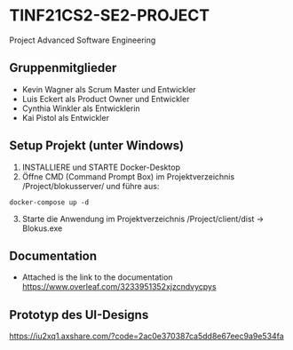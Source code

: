 # TINF21CS2-SE2-PROJECT
Project Advanced Software Engineering

## Gruppenmitglieder
- Kevin Wagner als Scrum Master und Entwickler
- Luis Eckert als Product Owner und Entwickler
- Cynthia Winkler als Entwicklerin
- Kai Pistol als Entwickler

## Setup Projekt (unter Windows)
1. INSTALLIERE und STARTE Docker-Desktop
2. Öffne CMD (Command Prompt Box) im Projektverzeichnis /Project/blokusserver/ und führe aus:
```
docker-compose up -d
```
3. Starte die Anwendung im Projektverzeichnis /Project/client/dist -> Blokus.exe

## Documentation
- Attached is the link to the documentation
  https://www.overleaf.com/3233951352xjzcndvycpys

## Prototyp des UI-Designs
https://iu2xq1.axshare.com/?code=2ac0e370387ca5dd8e67eec9a9e534fa
